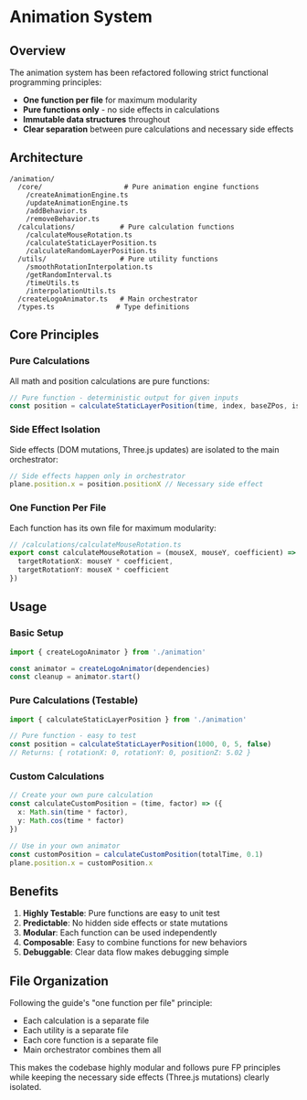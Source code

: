 # Animation System

## Overview

The animation system has been refactored following strict functional programming principles:

- **One function per file** for maximum modularity
- **Pure functions only** - no side effects in calculations
- **Immutable data structures** throughout
- **Clear separation** between pure calculations and necessary side effects

## Architecture

```
/animation/
  /core/                    # Pure animation engine functions
    /createAnimationEngine.ts
    /updateAnimationEngine.ts
    /addBehavior.ts
    /removeBehavior.ts
  /calculations/           # Pure calculation functions
    /calculateMouseRotation.ts
    /calculateStaticLayerPosition.ts
    /calculateRandomLayerPosition.ts
  /utils/                  # Pure utility functions
    /smoothRotationInterpolation.ts
    /getRandomInterval.ts
    /timeUtils.ts
    /interpolationUtils.ts
  /createLogoAnimator.ts   # Main orchestrator
  /types.ts               # Type definitions
```

## Core Principles

### Pure Calculations
All math and position calculations are pure functions:

```typescript
// Pure function - deterministic output for given inputs
const position = calculateStaticLayerPosition(time, index, baseZPos, isStencil)
```

### Side Effect Isolation
Side effects (DOM mutations, Three.js updates) are isolated to the main orchestrator:

```typescript
// Side effects happen only in orchestrator
plane.position.x = position.positionX // Necessary side effect
```

### One Function Per File
Each function has its own file for maximum modularity:

```typescript
// /calculations/calculateMouseRotation.ts
export const calculateMouseRotation = (mouseX, mouseY, coefficient) => ({
  targetRotationX: mouseY * coefficient,
  targetRotationY: mouseX * coefficient
})
```

## Usage

### Basic Setup
```typescript
import { createLogoAnimator } from './animation'

const animator = createLogoAnimator(dependencies)
const cleanup = animator.start()
```

### Pure Calculations (Testable)
```typescript
import { calculateStaticLayerPosition } from './animation'

// Pure function - easy to test
const position = calculateStaticLayerPosition(1000, 0, 5, false)
// Returns: { rotationX: 0, rotationY: 0, positionZ: 5.02 }
```

### Custom Calculations
```typescript
// Create your own pure calculation
const calculateCustomPosition = (time, factor) => ({
  x: Math.sin(time * factor),
  y: Math.cos(time * factor)
})

// Use in your own animator
const customPosition = calculateCustomPosition(totalTime, 0.1)
plane.position.x = customPosition.x
```

## Benefits

1. **Highly Testable**: Pure functions are easy to unit test
2. **Predictable**: No hidden side effects or state mutations
3. **Modular**: Each function can be used independently
4. **Composable**: Easy to combine functions for new behaviors
5. **Debuggable**: Clear data flow makes debugging simple

## File Organization

Following the guide's "one function per file" principle:

- Each calculation is a separate file
- Each utility is a separate file  
- Each core function is a separate file
- Main orchestrator combines them all

This makes the codebase highly modular and follows pure FP principles while keeping the necessary side effects (Three.js mutations) clearly isolated. 